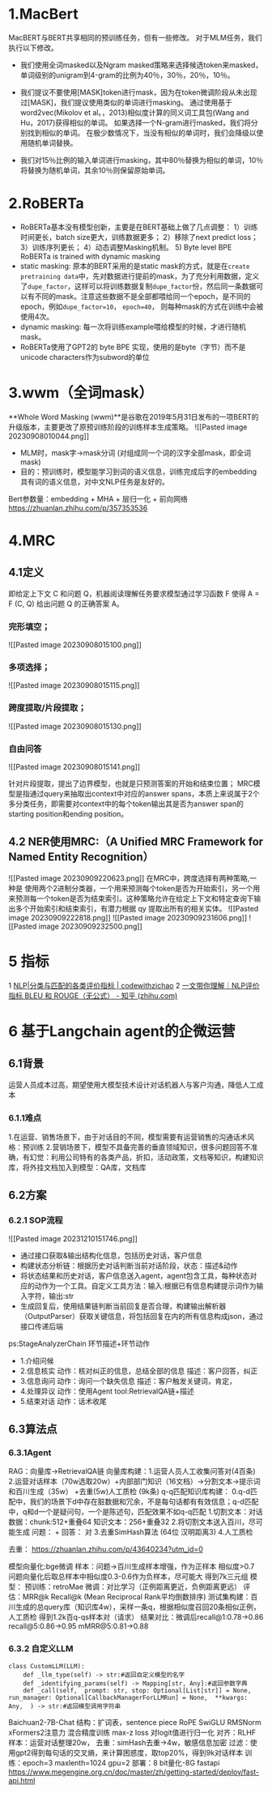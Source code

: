 # 1.MacBert
MacBERT与BERT共享相同的预训练任务，但有一些修改。 对于MLM任务，我们执行以下修改。

- 我们使用全词masked以及Ngram masked策略来选择候选token来masked，单词级别的unigram到4-gram的比例为40％，30％，20％，10％。

- 我们提议不要使用[MASK]token进行mask，因为在token微调阶段从未出现过[MASK]，我们提议使用类似的单词进行masking。 通过使用基于word2vec(Mikolov et al。，2013)相似度计算的同义词工具包(Wang and Hu，2017)获得相似的单词。 如果选择一个N-gram进行masked，我们将分别找到相似的单词。 在极少数情况下，当没有相似的单词时，我们会降级以使用随机单词替换。

- 我们对15％比例的输入单词进行masking，其中80％替换为相似的单词，10％将替换为随机单词，其余10％则保留原始单词。

# 2.RoBERTa
- RoBERTa基本没有模型创新，主要是在BERT基础上做了几点调整： 1）训练时间更长，batch size更大，训练数据更多； 2）移除了next predict loss； 3）训练序列更长； 4）动态调整Masking机制。 5) Byte level  BPE  RoBERTa is trained with dynamic masking
- static masking: 原本的BERT采用的是static mask的方式，就是在`create pretraining data`中，先对数据进行提前的mask，为了充分利用数据，定义了`dupe_factor`，这样可以将训练数据复制`dupe_factor`份，然后同一条数据可以有不同的mask。注意这些数据不是全部都喂给同一个epoch，是不同的epoch，例如`dupe_factor=10`， `epoch=40`， 则每种mask的方式在训练中会被使用4次。
- dynamic masking: 每一次将训练example喂给模型的时候，才进行随机mask。
- RoBERTa使用了GPT2的 byte BPE 实现，使用的是byte（字节）而不是unicode characters作为subword的单位

# 3.wwm（全词mask）
**Whole Word Masking (wwm)**是谷歌在2019年5月31日发布的一项BERT的升级版本，主要更改了原预训练阶段的训练样本生成策略。
![[Pasted image 20230908010044.png]]
- MLM时，mask字->mask分词 (对组成同一个词的汉字全部mask，即全词mask)
- 目的：预训练时，模型能学习到词的语义信息，训练完成后字的embedding具有词的语义信息，对中文NLP任务是友好的。

Bert参数量：embedding + MHA + 层归一化 + 前向网络
https://zhuanlan.zhihu.com/p/357353536
# 4.MRC
## 4.1定义
即给定上下文 C 和问题 Q，机器阅读理解任务要求模型通过学习函数 F 使得 A = F (C, Q) 给出问题 Q 的正确答案 A。
### 完形填空；
![[Pasted image 20230908015100.png]]
### 多项选择；
![[Pasted image 20230908015115.png]]
### 跨度提取/片段提取；
![[Pasted image 20230908015130.png]]
### 自由问答
![[Pasted image 20230908015141.png]]

针对片段提取，提出了边界模型，也就是只预测答案的开始和结束位置；
MRC模型是指通过query来抽取出context中对应的answer spans，本质上来说属于2个多分类任务，即需要对context中的每个token输出其是否为answer span的starting position和ending position。

## 4.2 NER使用MRC:（A Unified MRC Framework for Named Entity Recognition）
![[Pasted image 20230909220623.png]]
在MRC中，跨度选择有两种策略,一种是  使用两个2进制分类器，一个用来预测每个token是否为开始索引，另一个用来预测每一个token是否为结束索引。这种策略允许在给定上下文和特定查询下输出多个开始索引和结束索引，有潜力根据 qy 提取出所有的相关实体。
![[Pasted image 20230909222818.png]]
![[Pasted image 20230909231606.png]]
![[Pasted image 20230909232500.png]]
# 5 指标
1 [NLP|分类与匹配的各类评价指标 | codewithzichao](https://codewithzichao.github.io/2020/05/12/NLP-%E5%88%86%E7%B1%BB%E4%B8%8E%E5%8C%B9%E9%85%8D%E7%9A%84%E5%90%84%E7%B1%BB%E8%AF%84%E4%BB%B7%E6%8C%87%E6%A0%87/)
2 [一文带你理解｜NLP评价指标 BLEU 和 ROUGE（无公式） - 知乎 (zhihu.com)](https://zhuanlan.zhihu.com/p/647310970)

# 6 基于Langchain agent的企微运营
## 6.1背景
运营人员成本过高，期望使用大模型技术设计对话机器人与客户沟通，降低人工成本
### 6.1.1难点
1.在运营、销售场景下，由于对话目的不同，模型需要有运营销售的沟通话术风格：预训练
2.营销场景下，模型不具备完善的垂直领域知识，很多问题回答不准确，有幻觉：利用公司特有的各类产品，折扣，活动政策，文档等知识，构建知识库，将外挂文档加入到模型：QA库，文档库
## 6.2方案
### 6.2.1 SOP流程
![[Pasted image 20231210151746.png]]
- 通过接口获取&输出结构化信息，包括历史对话，客户信息
- 构建状态分析链：根据历史对话判断当前对话阶段，状态：描述&动作
- 将状态结果和历史对话，客户信息送入agent，agent包含工具，每种状态对应的动作为一个工具。自定义工具方法：输入:根据已有信息构建提示词作为输入字符，输出:str
- 生成回复后，使用结果链判断当前回复是否合理，构建输出解析器（OutputParser）获取关键信息，将包括回复在内的所有信息构成json，通过接口传递后端

ps:StageAnalyzerChain
环节描述+环节动作
- 1.介绍问候 
- 2.信息核实 动作：核对纠正的信息，总结全部的信息 描述：客户回答，纠正
- 3.信息询问 动作：询问一个缺失信息  描述：客户触发关键词，肯定，
- 4.处理异议 动作：使用Agent tool:RetrievalQA链+描述
- 5.结束对话 动作：话术收尾 
## 6.3算法点
### 6.3.1Agent
RAG：向量库->RetrievalQA链 
向量库构建：1.运营人员人工收集问答对(4百条) 2.运营对话样本（70w选取20w）+内部部门知识（16文档）->分割文本->提示词和百川生成（35w） +去重(5w)人工质检 (9k条)
q-q匹配知识库构建：
0.q-d匹配中，我们的场景下d中存在脏数据和冗余，不是每句话都有有效信息；q-d匹配中，q和d一个是疑问句，一个是陈述句，匹配效果不如q-q匹配
1.切割文本：对话数据：chunk:512+重叠64 知识文本：256+重叠32
2.将切割文本送入百川，尽可能生成 问题： + 回答： 对
3.去重SimHash算法 (64位 汉明距离3)
4.人工质检

去重： https://zhuanlan.zhihu.com/p/43640234?utm_id=0

模型向量化:bge微调
样本：问题->百川生成样本增强，作为正样本 相似度>0.7     问题向量化后取总样本中相似度0.3-0.6作为负样本，尽可能大  得到7k三元组
模型： 预训练：retroMae 微调：对比学习（正例距离更近，负例距离更远）
评估：MRR@k Recall@k  (Mean Reciprocal Rank平均倒数排序) 测试集构建：百川生成的总query库（知识库4w），采样一条q，根据相似度召回20条相似正例，人工质检 得到1.2k百q-qs样本对（请求）
结果对比：微调后recall@1:0.78->0.86 recall@5:0.86->0.95 mMRR@5:0.81->0.88

### 6.3.2 自定义LLM

```
class CustomLLM(LLM):
	def _llm_type(self) -> str:#返回自定义模型的名字
	def _identifying_params(self) -> Mapping[str, Any]:#返回参数字典
	def _call(self,  prompt: str, stop: Optional[List[str]] = None, run_manager: Optional[CallbackManagerForLLMRun] = None,  **kwargs: Any,  ) -> str:#返回模型调用字符串
```
Baichuan2-7B-Chat
结构：扩词表，sentence piece RoPE SwiGLU RMSNorm xFormers2注意力 混合精度训练 max-z loss 对logit值进行归一化 对齐：RLHF
样本：运营对话整理20w，
去重：simHash去重->4w，敏感信息加密
过滤：使用gpt2得到每句话的交叉熵，来计算困惑度，取top20%，得到9k对话样本
训练：epoch=3 maxlenth=1024 gpu=2
部署：8 bit量化-8G  fastapi
https://www.megengine.org.cn/doc/master/zh/getting-started/deploy/fast-api.html
